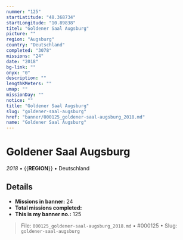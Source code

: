 ```yaml
---
nummer: "125"
startLatitude: "48.368734"
startLongitude: "10.89838"
titel: "Goldener Saal Augsburg"
picture: ""
region: "Augsburg"
country: "Deutschland"
completed: "3078"
missions: "24"
date: "2018"
bg-link: ""
onyx: "0"
description: ""
lengthKMeters: ""
umap: ""
missionDay: ""
notice: ""
title: "Goldener Saal Augsburg"
slug: "goldener-saal-augsburg"
href: "banner/000125_goldener-saal-augsburg_2018.md"
name: "Goldener Saal Augsburg"
---
```

# Goldener Saal Augsburg

*2018* • {{__REGION__}} • Deutschland





## Details

- **Missions in banner:** 24
- **Total missions completed:** 
- **This is my banner no.:** 125






> File: `000125_goldener-saal-augsburg_2018.md` • #000125 • Slug: `goldener-saal-augsburg`
